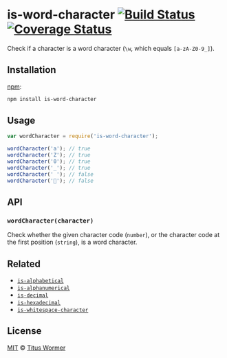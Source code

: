 # is-word-character [![Build Status][travis-badge]][travis] [![Coverage Status][codecov-badge]][codecov]

<!--lint disable heading-increment list-item-spacing-->

Check if a character is a word character (`\w`, which equals
`[a-zA-Z0-9_]`).

## Installation

[npm][npm-install]:

```bash
npm install is-word-character
```

## Usage

```javascript
var wordCharacter = require('is-word-character');

wordCharacter('a'); // true
wordCharacter('Z'); // true
wordCharacter('0'); // true
wordCharacter('_'); // true
wordCharacter(' '); // false
wordCharacter('💩'); // false
```

## API

### `wordCharacter(character)`

Check whether the given character code (`number`), or the character
code at the first position (`string`), is a word character.

## Related

*   [`is-alphabetical`](https://github.com/wooorm/is-alphabetical)
*   [`is-alphanumerical`](https://github.com/wooorm/is-alphanumerical)
*   [`is-decimal`](https://github.com/wooorm/is-decimal)
*   [`is-hexadecimal`](https://github.com/wooorm/is-hexadecimal)
*   [`is-whitespace-character`](https://github.com/wooorm/is-whitespace-character)

## License

[MIT][license] © [Titus Wormer][author]

<!-- Definitions -->

[travis-badge]: https://img.shields.io/travis/wooorm/is-word-character.svg

[travis]: https://travis-ci.org/wooorm/is-word-character

[codecov-badge]: https://img.shields.io/codecov/c/github/wooorm/is-word-character.svg

[codecov]: https://codecov.io/github/wooorm/is-word-character

[npm-install]: https://docs.npmjs.com/cli/install

[license]: LICENSE

[author]: http://wooorm.com
